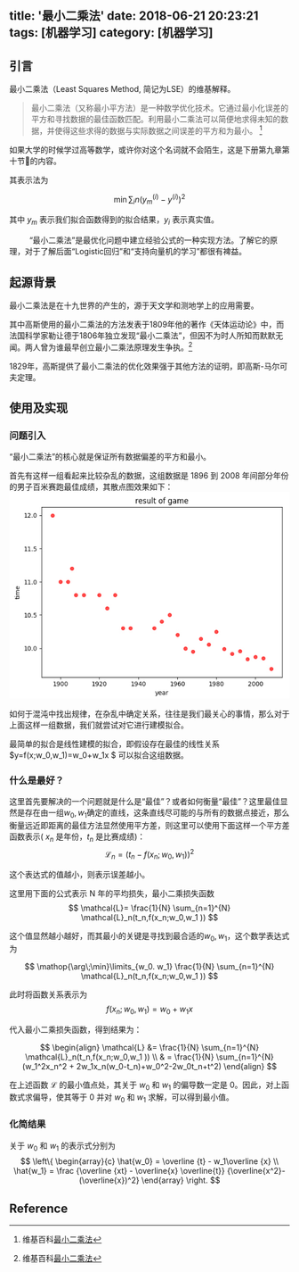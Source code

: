 title: '最小二乘法'
date: 2018-06-21 20:23:21
tags: [机器学习]
category: [机器学习]
---

## 引言

最小二乘法（Least Squares Method, 简记为LSE）的维基解释。 

>最小二乘法（又称最小平方法）是一种数学优化技术。它通过最小化误差的平方和寻找数据的最佳函数匹配。利用最小二乘法可以简便地求得未知的数据，并使得这些求得的数据与实际数据之间误差的平方和为最小。 [^1]

 如果大学的时候学过高等数学，或许你对这个名词就不会陌生，这是下册第九章第十节的内容。

其表示法为

$$
\min\sum_in(y_m^{(i)}-y^{(i)})^2 
$$

其中 $y_m$ 表示我们拟合函数得到的拟合结果，$y_i$ 表示真实值。

&emsp; &emsp; “最小二乘法”是最优化问题中建立经验公式的一种实现方法。了解它的原理，对于了解后面“Logistic回归”和“支持向量机的学习”都很有裨益。

## 起源背景

最小二乘法是在十九世界的产生的，源于天文学和测地学上的应用需要。

其中高斯使用的最小二乘法的方法发表于1809年他的著作《天体运动论》中，而法国科学家勒让德于1806年独立发现“最小二乘法”，但因不为时人所知而默默无闻。两人曾为谁最早创立最小二乘法原理发生争执。[^1]

1829年，高斯提供了最小二乘法的优化效果强于其他方法的证明，即高斯-马尔可夫定理。

## 使用及实现
### 问题引入
“最小二乘法”的核心就是保证所有数据偏差的平方和最小。

首先有这样一组看起来比较杂乱的数据，这组数据是 1896 到 2008 年间部分年份的男子百米赛跑最佳成绩，其散点图效果如下：
![散点图](media/F8FC66C1-84BB-450C-BE96-8477C1C0C45F.png)


如何于混沌中找出规律，在杂乱中确定关系，往往是我们最关心的事情，那么对于上面这样一组数据，我们就尝试对它进行建模拟合。

最简单的拟合是线性建模的拟合，即假设存在最佳的线性关系 $y=f(x;w_0,w_1)=w_0+w_1x $  可以拟合这组数据。

### 什么是最好？
这里首先要解决的一个问题就是什么是“最佳”？或者如何衡量“最佳”？这里最佳显然是存在由一组$w_0,w_1$确定的直线，这条直线尽可能的与所有的数据点接近，那么衡量远近即距离的最佳方法显然使用平方差，则这里可以使用下面这样一个平方差函数表示( $x_n$ 是年份，$t_n$ 是比赛成绩)： 
$$
\mathcal{L}_n =(t_n-f(x_n;w_0,w_1))^2 
$$

这个表达式的值越小，则表示误差越小。

这里用下面的公式表示 N 年的平均损失，最小二乘损失函数
$$
\mathcal{L}= \frac{1}{N} \sum_{n=1}^{N} \mathcal{L}_n(t_n,f(x_n;w_0,w_1 )) 
$$

这个值显然越小越好，而其最小的关键是寻找到最合适的$w_0, w_1$，这个数学表达式为

$$
\mathop{\arg\;\min}\limits_{w_0. w_1} \frac{1}{N} \sum_{n=1}^{N} \mathcal{L}_n(t_n,f(x_n;w_0,w_1 ))
$$

此时将函数关系表示为
$$
f(x_n;w_0,w_1) = w_0 + w_1x
$$

代入最小二乘损失函数，得到结果为：

$$
\begin{align}
\mathcal{L} &= \frac{1}{N} \sum_{n=1}^{N} \mathcal{L}_n(t_n,f(x_n;w_0,w_1 )) \\
& = \frac{1}{N} \sum_{n=1}^{N}(w_1^2x_n^2 + 2w_1x_n(w_0-t_n)+w_0^2-2w_0t_n+t^2)
\end{align}
$$

在上述函数 $\mathcal {L}$ 的最小值点处，其关于 $w_0$ 和 $w_1$ 的偏导数一定是 0。因此，对上函数式求偏导，使其等于 0 并对 $w_0$ 和 $w_1$ 求解，可以得到最小值。

### 化简结果
关于 $w_0$ 和 $w_1$ 的表示式分别为
$$
\left\{ 
\begin{array}{c}
\hat{w_0} = \overline {t} - w_1\overline {x} \\ 
\hat{w_1} = \frac {\overline {xt} - \overline{x} \overline{t}} {\overline{x^2}-(\overline{x})^2} 
\end{array}
\right. 
$$


## Reference

[^1]: 维基百科[最小二乘法](https://zh.wikipedia.org/wiki/%E6%9C%80%E5%B0%8F%E4%BA%8C%E4%B9%98%E6%B3%95)

